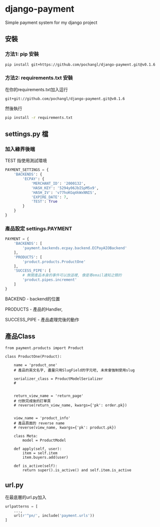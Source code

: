 # django-payment
Simple payment system for my django project



## 安裝
### 方法1: pip 安裝
```bash
pip install git+https://github.com/pochangl/django-payment.git@v0.1.6
```

### 方法2: requirements.txt 安裝

在你的requirements.txt加入這行

```
git+git://github.com/pochangl/django-payment.git@v0.1.6
```

然後執行

```bash
pip install -r requirements.txt
```


## settings.py 檔

### 加入綠界後端


TEST 指使用測試環境
```python
PAYMENT_SETTINGS = {
    'BACKENDS': {
        'ECPAY': {
            'MERCHANT_ID': '2000132',
            'HASH_KEY': '5294y06JbISpM5x9',
            'HASH_IV': 'v77hoKGq4kWxNNIS',
            'EXPIRE_DATE': 7,
            'TEST': True
        }
    }
}
```


### 產品設定 settings.PAYMENT

```python
PAYMENT = {
    'BACKENDS': [
        'payment.backends.ecpay.backend.ECPayAIOBackend'
    ],
    'PRODUCTS': [
        'product.products.ProductOne'
    ],
    'SUCCESS_PIPE': [
        # 無關產品本身的事件可以放這裡, 像是寄email通知之類的
        'product.pipes.increment'
    ]
}
```

BACKEND - <class list>
    backend的位置

PRODUCTS - <class list>
    產品的Handler, 

SUCCESS_PIPE - <class list>
    產品處理完後的動作



## 產品Class

```
from payment.products import Product

class ProductOne(Product):

    name = 'product_one'
    # 產品的英文名字, 盡量只用SlugField的字元吧, 未來會強制使用slug
    
    serializer_class = ProductModelSerializer
    #
    
    
    return_view_name = 'return_page'
    # 付款完成後的訂單頁
    # reverse(return_view_name, kwargs={'pk': order.pk})
    
    
    view_name = 'product_info'
    # 產品頁面的 reverse name
    # reverse(view_name, kwargs={'pk': product.pk})

    class Meta:
        model = ProductModel

    def apply(self, user):
        item = self.item
        item.buyers.add(user)

    def is_active(self):
        return super().is_active() and self.item.is_active

```

## url.py

在最底層的url.py加入
```python
urlpatterns = [
    ...,
    url(r'^pn/', include('payment.urls'))
]
```


